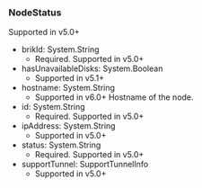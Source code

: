 ### NodeStatus
Supported in v5.0+

- brikId: System.String
  - Required. Supported in v5.0+
- hasUnavailableDisks: System.Boolean
  - Supported in v5.1+
- hostname: System.String
  - Supported in v6.0+
  Hostname of the node.
- id: System.String
  - Required. Supported in v5.0+
- ipAddress: System.String
  - Supported in v5.0+
- status: System.String
  - Required. Supported in v5.0+
- supportTunnel: SupportTunnelInfo
  - Supported in v5.0+
